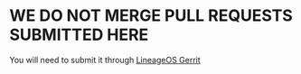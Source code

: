 # WE DO NOT MERGE PULL REQUESTS SUBMITTED HERE

You will need to submit it through [LineageOS Gerrit](https://review.lineageos.org/#/admin/projects/LineageOS/android_kernel_sony_msm8974)

